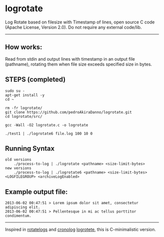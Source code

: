 # logrotate

Log Rotate based on filesize with Timestamp of lines, open source C code (Apache License, Version 2.0). Do not require any external code/lib.

---

## How works:

Read from stdin and output lines with timestamp in an output file (pathname), rotating them when file size exceeds specified size in bytes.

## STEPS (completed)
    sudo su - 
    apt-get install -y
    cd ~

    rm -fr logrotate/
    git clone https://github.com/pedroAkiraDanno/logrotate.git
    cd logrotate/src/

    gcc -Wall -O2 logrotate.c -o logrotate

    ./test1 | ./logrotate6 file.log 100 10 0



## Running Syntax
    old versions
        ./process-to-log | ./logrotate <pathname> <size-limit-bytes>
    new versions
        ./process-to-log | ./logrotate6 <pathname> <size-limit-bytes>  <LOGFILEGROUP> <archiveLogEnabled>



## Example output file:

    2013-06-02 00:47:51 > Lorem ipsum dolor sit amet, consectetur adipiscing elit.
    2013-06-02 00:47:51 > Pellentesque in mi ac tellus porttitor condimentum.

---
Inspired in [rotatelogs](http://httpd.apache.org/docs/2.2/programs/rotatelogs.html) and [cronolog](http://cronolog.org/) [logrotete](https://github.com/ggrandes/logrotate), this is C-minimalistic version.
